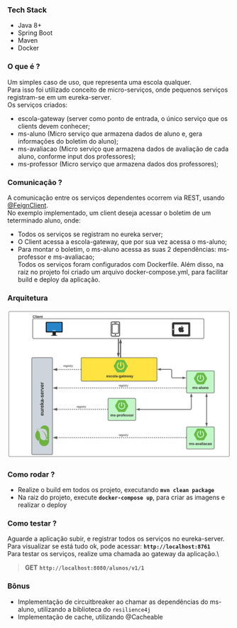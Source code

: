 ### Tech Stack
- Java 8+
- Spring Boot
- Maven
- Docker

### O que é ?
Um simples caso de uso, que representa uma escola qualquer. \
Para isso foi utilizado conceito de micro-serviços, onde pequenos serviços registram-se em um eureka-server.\
Os serviços criados:
 - escola-gateway (server como ponto de entrada, o único serviço que os clients devem conhecer;
 - ms-aluno (Micro serviço que armazena dados de aluno e, gera informações do boletim do aluno);
 - ms-avaliacao (Micro serviço que armazena dados de avaliação de cada aluno, conforme input dos professores);
 - ms-professor (Micro serviço que armazena dados dos professores);

### Comunicação ? 
A comunicação entre os serviços dependentes ocorrem via REST, usando [@FeignClient](https://cloud.spring.io/spring-cloud-netflix/multi/multi_spring-cloud-feign.html).\
No exemplo implementado, um client deseja acessar o boletim de um teterminado aluno, onde:
 - Todos os serviços se registram no eureka server;
 - O Client acessa a escola-gateway, que por sua vez acessa o ms-aluno;
 - Para montar o boletim, o ms-aluno acessa as suas 2 dependências: ms-professor e ms-avaliacao;  
Todos os serviços foram configurados com Dockerfile. 
Além disso, na raiz no projeto foi criado um arquivo docker-compose.yml, para facilitar build e deploy da aplicação.

### Arquitetura
![](https://github.com/lucianoortizsilva/microservices-case-escola/blob/main/static/github/img-arquitetura.png?raw=true)

### Como rodar ?
- Realize o build em todos os projeto, executando **`mvn clean package`**
- Na raiz do projeto, execute **`docker-compose up`**, para criar as imagens e realizar o deploy

### Como testar ?
Aguarde a aplicação subir, e registrar todos os serviços no eureka-server.\
Para visualizar se está tudo ok, pode acessar: **`http://localhost:8761`**\
Para testar os serviços, realize uma chamada ao gateway da aplicação.\

> **GET** **`http://localhost:8080/alunos/v1/1`**

### Bônus
- Implementação de circuitbreaker ao chamar as dependências do ms-aluno, utilizando a biblioteca do `resilience4j`
- Implementação de cache, utilizando @Cacheable